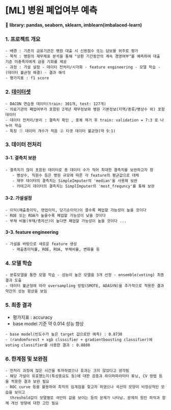 
# [ML] 병원 폐업여부 예측

:rocket: **library: pandas, seaborn, sklearn, imblearn(imbalaced-learn)**

### 1. 프로젝트 개요
```
- 배경 : 기존의 금융기관은 병원 대출 시 신용점수 또는 담보물 위주로 평가 
- 목적 : 병원의 재무제표 분석을 통해 "상환 기간동안의 계속 경영여부"를 예측하여 대출 기준 미충족자에게 금융 기회를 제공
- 과정 : 가설 설정 - 데이터 전처리/시각화 - feature engineering - 모델 학습 - (데이터 불균형 해결) - 결과 해석
- 평가지표 : f1 score
```

### 2. [데이터셋](https://dacon.io/competitions/official/9565/overview/description) 
```
- DACON 연습용 데이터(train: 301개, test: 127개)
- 의료기관의 폐업여부가 포함된 2개년 재무정보와 병원 기본정보(지역/종류/병상수 외) 포함 데이터 
- 데이터 전처리/분리 : 결측치 확인 , 중복 제거 후 train: validation = 7:3 로 나누어 학습 
- 특징 ① 데이터 개수가 적음 ② 타겟 데이터 불균형(약 9:1)
```

### 3. 데이터 전처리

#### 3-1. 결측치 보완 
```
- 결측치가 많이 포함된 데이터로 총 데이터 수가 적어 최대한 결측치를 보완하고자 함
   - 병상수, 직원수 등은 병원 규모에 따른 각 feature의 평균값으로 대체
   - 재무 데이터의 결측치는 SimpleImputer의 'median'을 사용해 보완
   - 카테고리 데이터의 결측치는 SimplImputer의 'most_frequncy'를 통해 보완
```
#### 3-2. 가설설정

```
- 이익(매출총이익, 영업이익, 당기순이익)이 클수록 폐업할 가능성이 높을 것이다
- ROE 또는 ROA가 높을수록 폐업할 가능성이 낮을 것이다 
- 부채 비율(부채/총자산)이 높다면 폐업할 가능성이 높을 것이다 ...
```

#### 3-3. feature engineering

```
- 가설을 바탕으로 새로운 feature 생성
   - 매출총이익률, ROE, ROA, 부채비율, 변화율 등 
```
 
### 4. 모델 학습
```
- 분류모델을 통한 모델 학습 - 성능이 높은 모델을 3개 선정 - ensemble(voting) 최종 결과 도출  
- 데이터 불균형에 따라 oversampling 방법(SMOTE, ADASYN)을 추가적으로 적용한 결과 약간의 성능 향상을 보임
```


### 5. 최종 결과 
* 평가지표 : accuracy
* base model 기준 약 0.014 성능 향상 
```
- base model(빈도수가 높은 target 값으로만 예측) : 0.8730
- (randomforest + xgb clsssifier + gradientboosting classifier)에 voting classifier를 사용한 결과 : 0.8888
```

### 6. 한계점 및 보완점
```
- 전처리 과정에 많은 시간을 투자하였으나 효과는 크지 않았다고 생각됨 
- 해당 가설이 유효했는지(특성중요도 등)에 대한 검증과 하이퍼파라미터 튜닝, CV 방법 등을 적용한 결과 보완 필요
- ROC curve 등을 활용하여 최적의 임계점을 찾고자 하였으나 곡선의 모양이 비정상적인 모습을 보이고
  threshold값이 모델별로 극단의 값을 보이는 등의 문제가 나타남. 문제의 원인 파악과 함께 개선 방향에 대한 고민 필요 
```
